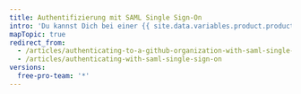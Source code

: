 ```yaml
---
title: Authentifizierung mit SAML Single Sign-On
intro: 'Du kannst Dich bei einer {{ site.data.variables.product.product_name }}-Organisation mit SAML Single Sign-On (SSO) authentifizieren und Deine aktiven Sitzungen anzeigen.'
mapTopic: true
redirect_from:
  - /articles/authenticating-to-a-github-organization-with-saml-single-sign-on/
  - /articles/authenticating-with-saml-single-sign-on
versions:
  free-pro-team: '*'
---
```


